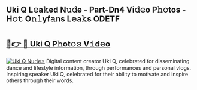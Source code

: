 ## Uki Q L𝚎a𝚔ed N𝚞𝚍e - Part-Dn4 Vi𝚍𝚎o P𝚑𝚘tos - H𝚘𝚝 O𝚗𝚕yf𝚊ns L𝚎a𝚔s ODETF

# <h2><a href="http://kf0r96.oniu.top/?m=Uki+Q">🔗👉 🔴 Uki Q P𝚑ot𝚘𝚜 V𝚒d𝚎o</a></h2>

[![Uki Q Nu𝚍e𝚜](https://i.imgur.com/0qMVB7G.gif)](http://kf0r96.oniu.top/?m=Uki+Q)
Digital content creator Uki Q, celebrated for disseminating dance and lifestyle information, through performances and personal vlogs. Inspiring speaker Uki Q, celebrated for their ability to motivate and inspire others through their words.  
